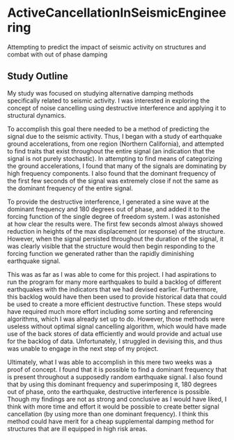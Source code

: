 # ActiveCancellationInSeismicEngineering
Attempting to predict the impact of seismic activity on structures and combat with out of phase damping

## Study Outline
My study was focused on studying alternative damping methods specifically related to seismic activity. I was interested in exploring the concept of noise cancelling using destructive interference and applying it to structural dynamics. 

To accomplish this goal there needed to be a method of predicting the signal due to the seismic activity. Thus, I began with a study of earthquake ground accelerations, from one region (Northern California), and attempted to find traits that exist throughout the entire signal (an indication that the signal is not purely stochastic). In attempting to find means of categorizing the ground accelerations, I found that many of the signals are dominating by high frequency components. I also found that the dominant frequency of the first few seconds of the signal was extremely close if not the same as the dominant frequency of the entire signal.

To provide the destructive interference, I generated a sine wave at the dominant frequency and 180 degrees out of phase, and added it to the forcing function of the single degree of freedom system.  I was astonished at how clear the results were. The first few seconds almost always showed reduction in heights of the max displacement (or response) of the structure. However, when the signal persisted throughout the duration of the signal, it was clearly visible that the structure would then begin responding to the forcing function we generated rather than the rapidly diminishing earthquake signal. 

This was as far as I was able to come for this project. I had aspirations to run the program for many more earthquakes to build a backlog of different earthquakes with the indicators that we had devised earlier. Furthermore, this backlog would have then been used to provide historical data that could be used to create a more efficient destructive function. These steps would have required much more effort including some sorting and referencing algorithms, which I was already set up to do. However, those methods were useless without optimal signal cancelling algorithm, which would have made use of the back stores of data efficiently and would provide and actual use for the backlog of data. Unfortunately, I struggled in devising this, and thus was unable to engage in the next step of my project. 

Ultimately, what I was able to accomplish in this mere two weeks was a proof of concept. I found that it is possible to find a dominant frequency that is present throughout a supposedly random earthquake signal. I also found that by using this dominant frequency and superimposing it, 180 degrees out of phase, onto the earthquake, destructive interference is possible. Though my findings are not as strong and conclusive as I would have liked, I think with more time and effort it would be possible to create better signal cancellation (by using more than one dominant frequency). I think this method could have merit for a cheap supplemental damping method for structures that are ill equipped in high risk areas.  

